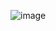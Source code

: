 ![image](https://user-images.githubusercontent.com/63789702/186236409-66af2543-ed04-440c-8f6b-5cdbe97c23c4.png)
